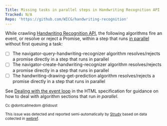 ```yaml
---
Title: Missing tasks in parallel steps in Handwriting Recognition API
Tracked: N/A
Repo: 'https://github.com/WICG/handwriting-recognition'
---
```


While crawling [Handwriting Recognition API](https://wicg.github.io/handwriting-recognition/), the following algorithms fire an event, or resolve or reject a Promise, within a step that runs [in parallel](https://html.spec.whatwg.org/multipage/infrastructure.html#in-parallel) without first queuing a task:
* [ ] The navigator-query-handwriting-recognizer algorithm resolves/rejects a promise directly in a step that runs in parallel
* [ ] The navigator-create-handwriting-recognizer algorithm resolves/rejects a promise directly in a step that runs in parallel
* [ ] The handwriting-drawing-get-prediction algorithm resolves/rejects a promise directly in a step that runs in parallel

See [Dealing with the event loop](https://html.spec.whatwg.org/multipage/webappapis.html#event-loop-for-spec-authors) in the HTML specification for guidance on how to deal with algorithm sections that run *in parallel*.

<sub>Cc @dontcallmedom @tidoust</sub>

<sub>This issue was detected and reported semi-automatically by [Strudy](https://github.com/w3c/strudy/) based on data collected in [webref](https://github.com/w3c/webref/).</sub>
